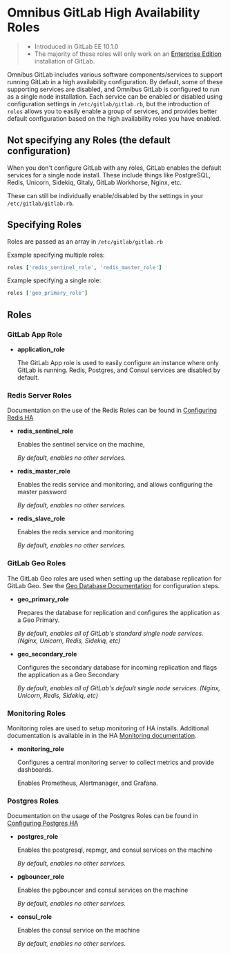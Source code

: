 # Omnibus GitLab High Availability Roles

> - Introduced in GitLab EE 10.1.0
> - The majority of these roles will only work on an [Enterprise Edition](https://about.gitlab.com/product/) installation of GitLab.

Omnibus GitLab includes various software components/services to support running GitLab in
a high availability configuration. By default, some of these supporting services
are disabled, and Omnibus GitLab is configured to run as a single node installation.
Each service can be enabled or disabled using configuration settings in `/etc/gitlab/gitlab.rb`,
but the introduction of `roles` allows you to easily enable a group of services,
and provides better default configuration based on the high availability roles you
have enabled.

## Not specifying any Roles (the default configuration)

When you don't configure GitLab with any roles, GitLab enables the default services for
a single node install. These include things like PostgreSQL, Redis, Unicorn, Sidekiq,
Gitaly, GitLab Workhorse, Nginx, etc.

These can still be individually enable/disabled by the settings in your `/etc/gitlab/gitlab.rb`.

## Specifying Roles

Roles are passed as an array in `/etc/gitlab/gitlab.rb`

Example specifying multiple roles:

```ruby
roles ['redis_sentinel_role', 'redis_master_role']
```

Example specifying a single role:
```ruby
roles ['geo_primary_role']
```

## Roles

### GitLab App Role

- **application_role**

  The GitLab App role is used to easily configure an instance where only GitLab is running. Redis, Postgres, and Consul services are disabled by default.

### Redis Server Roles

Documentation on the use of the Redis Roles can be found in [Configuring Redis HA](https://docs.gitlab.com/ee/administration/high_availability/redis.html#configuring-redis-ha)

- **redis_sentinel_role**

  Enables the sentinel service on the machine,

  *By default, enables no other services.*
- **redis_master_role**

  Enables the redis service and monitoring, and allows configuring the master password

  *By default, enables no other services.*
- **redis_slave_role**

  Enables the redis service and monitoring

  *By default, enables no other services.*

### GitLab Geo Roles

The GitLab Geo roles are used when setting up the database replication for GitLab
Geo. See the [Geo Database Documentation](https://docs.gitlab.com/ee/gitlab-geo/database.html)
for configuration steps.

- **geo_primary_role**

  Prepares the database for replication and configures the application as a Geo Primary.

  *By default, enables all of GitLab's standard single node services. (Nginx, Unicorn, Redis, Sidekiq, etc)*
- **geo_secondary_role**

  Configures the secondary database for incoming replication and flags the
  application as a Geo Secondary

  *By default, enables all of GitLab's default single node services. (Nginx, Unicorn, Redis, Sidekiq, etc)*

### Monitoring Roles

Monitoring roles are used to setup monitoring of HA installs. Additional documentation is available in in the HA [Monitoring documentation](https://docs.gitlab.com/ee/administration/high_availability/monitoring_node.html).

- **monitoring_role**

  Configures a central monitoring server to collect metrics and provide dashboards.

  Enables Prometheus, Alertmanager, and Grafana.

### Postgres Roles

Documentation on the usage of the Postgres Roles can be found in [Configuring Postgres HA](https://docs.gitlab.com/ee/administration/high_availability/database.html#configure-using-omnibus-for-high-availability)

- **postgres_role**

  Enables the postgresql, repmgr, and consul services on the machine

  *By default, enables no other services.*
- **pgbouncer_role**

  Enables the pgbouncer and consul services on the machine

  *By default, enables no other services.*
- **consul_role**

  Enables the consul service on the machine

  *By default, enables no other services.*
